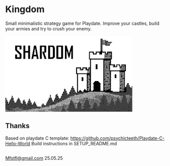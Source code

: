 # Kingdom

Small minimalistic strategy game for Playdate.
Improve your castles, build your armies and try to crush your enemy.

![Start screen](./Source/SystemAssets/launchImage.png)

## Thanks
Based on playdate C template:
https://github.com/psychicteeth/Playdate-C-Hello-World
Build instructions in SETUP_README.md

##
Mfstfl@gmail.com
25.05.25